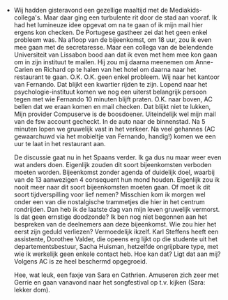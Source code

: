 - Wij hadden gisteravond een gezellige maaltijd met de Mediakids-collega's. Maar daar ging een turbulente rit door de stad aan vooraf. Ik had het lumineuze idee opgevat om na te gaan of ik mijn mail hier ergens kon checken. De Portugese gastheer zei dat het geen enkel probleem was. Na afloop van de bijeenkomst, om 18 uur, zou ik even mee gaan met de secretaresse. Maar een collega van de belendende Universiteit van Lissabon bood aan dat ik even met hem mee kon gaan om in zijn instituut te mailen. Hij zou mij daarna meenemen om Anne-Carien en Richard op te halen van het hotel om daarna naar het restaurant te gaan. O.K. O.K. geen enkel probleem. Wij naar het kantoor van Fernando. Dat blijkt een kwartier rijden te zijn. Lopend naar het psychologie-instituut komen we nog een uiterst belangrijk persoon tegen met wie Fernando 10 minuten blijft praten. O.K. naar boven, AC bellen dat we eraan komen en mail checken. Dat blijkt niet te lukken, Mijn provider Compuserve is de boosdoener. Uiteindelijk wel mijn mail van de fsw account gecheckt. In de auto naar de binnenstad. Na 5 minuten lopen we gruwelijk vast in het verkeer. Na veel gehannes (AC gewaarchuwd via het mobieltje van Fernando, handig!)  komen we een uur te laat in het restaurant aan.
  
  De discussie gaat nu in het Spaans verder. Ik ga dus nu maar weer even wat anders doen. Eigenlijk zouden dit soort bijeenkomsten verboden moeten worden. Bijeenkomst zonder agenda of duidelijk doel, waarbij van de 13 aanwezigen 4 consequent hun mond houden. Eigenlijk zou ik nooit meer naar dit soort bijeenkomsten moeten gaan. Of moet ik dit soort tijdverspilling voor lief nemen? Misschien kom ik morgen wel onder een van die nostalgische trammetjes die hier in het centrum rondrijden. Dan heb ik de laatste dag van mijn leven gruwelijk vermorst. Is dat geen ernstige doodzonde? 
  Ik ben nog niet begonnen aan het bespreken van de deelnemers aan deze bijeenkomst. Wie zou hier het eerst zijn geduld verliezen? Vermoedelijk ikzelf. Karl Steffens heeft een assistente, Dorothee Valder, die opeens erg lijkt op die studente uit het departementsbestuur, Sacha Huisman, hetzelfde ongrijpbare type, met wie ik werkelijk geen enkele contact  heb. Hoe kan dat? Ligt dat aan mij? Volgens AC is ze heel beschermd opgegroeid.
  
  Hee, wat leuk, een faxje van Sara en Cathrien. Amuseren zich zeer met Gerrie en gaan vanavond naar het songfestival op t.v. kijken (Sara: lekker dom).